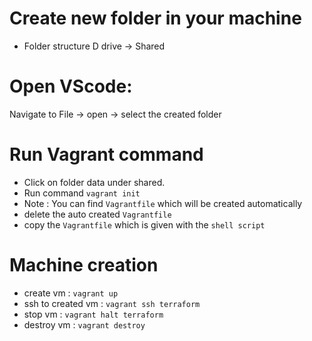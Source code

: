 # Create new folder in your machine
* Folder structure
  D drive -> Shared
     
# Open VScode:
   Navigate to File -> open -> select the created folder
  
# Run Vagrant command
   * Click on folder data under shared.
   * Run command `vagrant init`
   * Note : You can find `Vagrantfile` which will be created automatically
   * delete the auto created `Vagrantfile`
   * copy the `Vagrantfile` which is given with the `shell script`

# Machine creation
* create vm         : `vagrant up`
* ssh to created vm : `vagrant ssh terraform`
* stop vm           : `vagrant halt terraform`
* destroy vm        : `vagrant destroy`